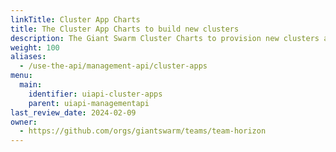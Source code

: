 ```yaml
---
linkTitle: Cluster App Charts
title: The Cluster App Charts to build new clusters
description: The Giant Swarm Cluster Charts to provision new clusters and default components.
weight: 100
aliases:
  - /use-the-api/management-api/cluster-apps
menu:
  main:
    identifier: uiapi-cluster-apps
    parent: uiapi-managementapi
last_review_date: 2024-02-09
owner:
  - https://github.com/orgs/giantswarm/teams/team-horizon
---
```

